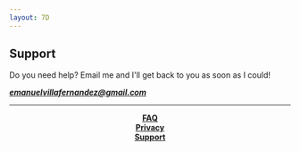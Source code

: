 ```yaml
---
layout: 7D
---
```


## Support

Do you need help?
Email me and I'll get back to you as soon as I could! 

_**emanuelvillafernandez@gmail.com**_

* * *
<p align="center">
  <b><a href="./faq.html">FAQ</a></b><br>
  <b><a href="./privacy.html">Privacy</a></b><br>
  <b><a href="./support.html">Support</a></b><br>
  <br><br>
</p>
